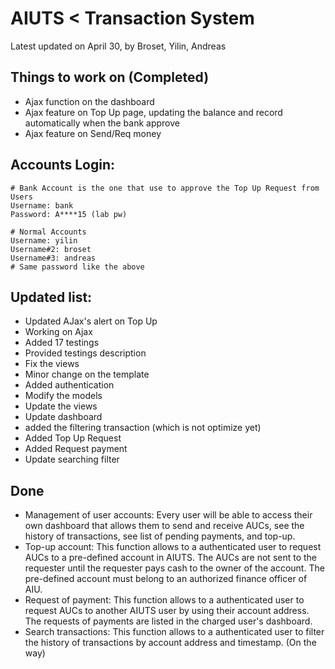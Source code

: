 # AIUTS < Transaction System
Latest updated on April 30, by Broset, Yilin, Andreas

## Things to work on (Completed)
- Ajax function on the dashboard
- Ajax feature on Top Up page, updating the balance and record automatically when the bank approve
- Ajax feature on Send/Req money

## Accounts Login:
```
# Bank Account is the one that use to approve the Top Up Request from Users
Username: bank
Password: A****15 (lab pw)
```

```
# Normal Accounts
Username: yilin
Username#2: broset
Username#3: andreas
# Same password like the above 
```

## Updated list:
- Updated AJax's alert on Top Up
- Working on Ajax
- Added 17 testings
- Provided testings description
- Fix the views
- Minor change on the template
- Added authentication
- Modify the models
- Update the views
- Update dashboard
- added the filtering transaction (which is not optimize yet)
- Added Top Up Request
- Added Request payment
- Update searching filter

## Done
- Management of user accounts: Every user will be able to access their own dashboard that allows them to send and receive AUCs, see the history of transactions, see list of pending payments, and top-up. 
- Top-up account: This function allows to a authenticated user to request AUCs to a pre-defined account in AIUTS. The AUCs are not sent to the requester until the requester pays cash to the owner of the account. The pre-defined account must belong to an authorized finance officer of AIU. 
- Request of payment: This function allows to a authenticated user to request AUCs to another AIUTS user by using their account address. The requests   of payments are listed in the charged user's dashboard.
- Search transactions: This function allows to a authenticated user to filter the history of transactions by account address and timestamp. (On the way)
